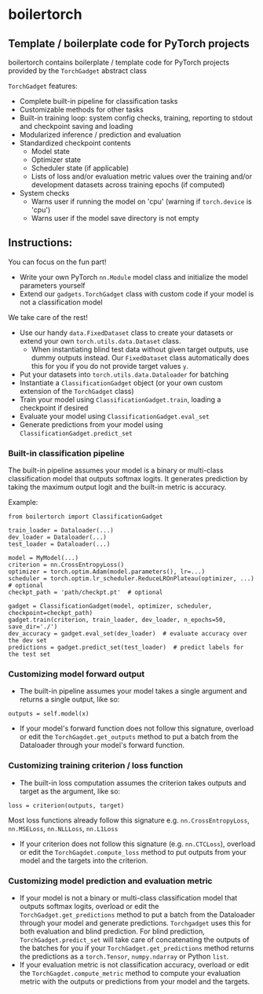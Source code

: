 # boilertorch
## Template / boilerplate code for PyTorch projects
boilertorch contains boilerplate / template code for PyTorch projects provided by the `TorchGadget` abstract class

`TorchGadget` features:
- Complete built-in pipeline for classification tasks
- Customizable methods for other tasks
- Built-in training loop: system config checks, training, reporting to stdout and checkpoint saving and loading
- Modularized inference / prediction and evaluation
- Standardized checkpoint contents
  - Model state
  - Optimizer state
  - Scheduler state (if applicable)
  - Lists of loss and/or evaluation metric values over the training and/or development datasets across training epochs (if computed)
- System checks 
  - Warns user if running the model on 'cpu' (warning if `torch.device` is 'cpu')
  - Warns user if the model save directory is not empty

## Instructions:
You can focus on the fun part!
- Write your own PyTorch `nn.Module` model class and initialize the model parameters yourself
- Extend our `gadgets.TorchGadget` class with custom code if your model is not a classification model

We take care of the rest!
- Use our handy `data.FixedDataset` class to create your datasets or extend your own `torch.utils.data.Dataset` class.
  - When instantiating blind test data without given target outputs, use dummy outputs instead. Our `FixedDataset` class automatically does this for you if you do not provide target values `y`.
- Put your datasets into `torch.utils.data.Dataloader` for batching
- Instantiate a `ClassificationGadget` object (or your own custom extension of the `TorchGadget` class)
- Train your model using `ClassificationGadget.train`, loading a checkpoint if desired
- Evaluate your model using `ClassificationGadget.eval_set`
- Generate predictions from your model using `ClassificationGadget.predict_set`

### Built-in classification pipeline
The built-in pipeline assumes your model is a binary or multi-class classification model that outputs softmax logits. It generates prediction by taking the maximum output logit and the built-in metric is accuracy.

Example:
```
from boilertorch import ClassificationGadget

train_loader = Dataloader(...)
dev_loader = Dataloader(...)
test_loader = Dataloader(...)

model = MyModel(...)
criterion = nn.CrossEntropyLoss()
optimizer = torch.optim.Adam(model.parameters(), lr=...)
scheduler = torch.optim.lr_scheduler.ReduceLROnPlateau(optimizer, ...)  # optional
checkpt_path = 'path/checkpt.pt'  # optional

gadget = ClassificationGadget(model, optimizer, scheduler, checkpoint=checkpt_path)
gadget.train(criterion, train_loader, dev_loader, n_epochs=50, save_dir='./')
dev_accuracy = gadget.eval_set(dev_loader)  # evaluate accuracy over the dev set
predictions = gadget.predict_set(test_loader)  # predict labels for the test set

```


### Customizing model forward output
- The built-in pipeline assumes your model takes a single argument and returns a single output, like so:
```
outputs = self.model(x)
```
- If your model's forward function does not follow this signature, overload or edit the `TorchGagdet.get_outputs` method to put a batch from the Dataloader through your model's forward function.


### Customizing training criterion / loss function
- The built-in loss computation assumes the criterion takes outputs and target as the argument, like so:
```
loss = criterion(outputs, target)
```
Most loss functions already follow this signature e.g. `nn.CrossEntropyLoss`, `nn.MSELoss`, `nn.NLLLoss`, `nn.L1Loss`
- If your criterion does not follow this signature (e.g. `nn.CTCLoss`), overload or edit the `TorchGagdet.compute_loss` method to put outputs from your model and the targets into the criterion.


### Customizing model prediction and evaluation metric
- If your model is not a binary or multi-class classification model that outputs softmax logits, overload or edit the `TorchGadget.get_predictions` method to put a batch from the Dataloader through your model and generate predictions. `Torchgadget` uses this for both evaluation and blind prediction. For blind prediction, `TorchGadget.predict_set` will take care of concatenating the outputs of the batches for you if your `TorchGadget.get_predictions` method returns the predictions as a `torch.Tensor`, `numpy.ndarray` or Python `list`.
- If your evaluation metric is not classification accuracy, overload or edit the `TorchGagdet.compute_metric` method to compute your evaluation metric with the outputs or predictions from your model and the targets.